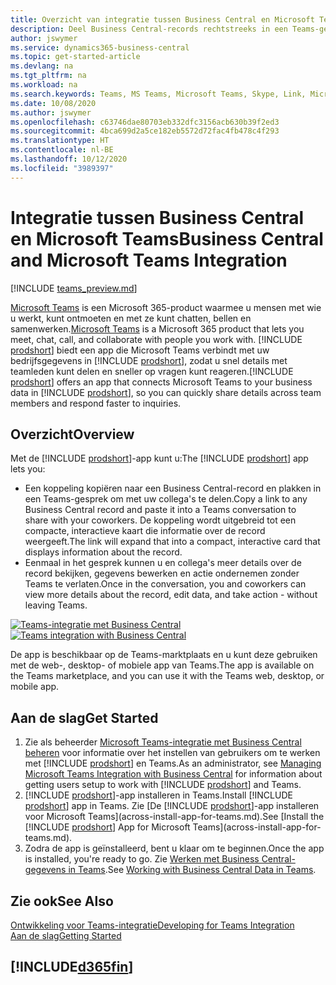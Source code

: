 ```yaml
---
title: Overzicht van integratie tussen Business Central en Microsoft Teams | Microsoft Docs
description: Deel Business Central-records rechtstreeks in een Teams-gesprek.
author: jswymer
ms.service: dynamics365-business-central
ms.topic: get-started-article
ms.devlang: na
ms.tgt_pltfrm: na
ms.workload: na
ms.search.keywords: Teams, MS Teams, Microsoft Teams, Skype, Link, Microsoft 365, collaborate, collaboration, teamwork
ms.date: 10/08/2020
ms.author: jswymer
ms.openlocfilehash: c63746dae80703eb332dfc3156acb630b39f2ed3
ms.sourcegitcommit: 4bca699d2a5ce182eb5572d72fac4fb478c4f293
ms.translationtype: HT
ms.contentlocale: nl-BE
ms.lasthandoff: 10/12/2020
ms.locfileid: "3989397"
---
```

# <a name="business-central-and-microsoft-teams-integration"></a><span data-ttu-id="54da5-103">Integratie tussen Business Central en Microsoft Teams</span><span class="sxs-lookup"><span data-stu-id="54da5-103">Business Central and Microsoft Teams Integration</span></span>

[!INCLUDE [teams_preview.md](includes/teams_preview.md)]

<span data-ttu-id="54da5-104">[Microsoft Teams](https://www.microsoft.com/en-us/microsoft-365/microsoft-teams) is een Microsoft 365-product waarmee u mensen met wie u werkt, kunt ontmoeten en met ze kunt chatten, bellen en samenwerken.</span><span class="sxs-lookup"><span data-stu-id="54da5-104">[Microsoft Teams](https://www.microsoft.com/en-us/microsoft-365/microsoft-teams) is a Microsoft 365 product that lets you meet, chat, call, and collaborate with people you work with.</span></span> <span data-ttu-id="54da5-105">[!INCLUDE [prodshort](includes/prodshort.md)] biedt een app die Microsoft Teams verbindt met uw bedrijfsgegevens in [!INCLUDE [prodshort](includes/prodshort.md)], zodat u snel details met teamleden kunt delen en sneller op vragen kunt reageren.</span><span class="sxs-lookup"><span data-stu-id="54da5-105">[!INCLUDE [prodshort](includes/prodshort.md)] offers an app that connects Microsoft Teams to your business data in [!INCLUDE [prodshort](includes/prodshort.md)], so you can quickly share details across team members and respond faster to inquiries.</span></span>

## <a name="overview"></a><span data-ttu-id="54da5-106">Overzicht</span><span class="sxs-lookup"><span data-stu-id="54da5-106">Overview</span></span>

<span data-ttu-id="54da5-107">Met de [!INCLUDE [prodshort](includes/prodshort.md)]-app kunt u:</span><span class="sxs-lookup"><span data-stu-id="54da5-107">The [!INCLUDE [prodshort](includes/prodshort.md)] app lets you:</span></span>

- <span data-ttu-id="54da5-108">Een koppeling kopiëren naar een Business Central-record en plakken in een Teams-gesprek om met uw collega's te delen.</span><span class="sxs-lookup"><span data-stu-id="54da5-108">Copy a link to any Business Central record and paste it into a Teams conversation to share with your coworkers.</span></span> <span data-ttu-id="54da5-109">De koppeling wordt uitgebreid tot een compacte, interactieve kaart die informatie over de record weergeeft.</span><span class="sxs-lookup"><span data-stu-id="54da5-109">The link will expand that into a compact, interactive card that displays information about the record.</span></span>
- <span data-ttu-id="54da5-110">Eenmaal in het gesprek kunnen u en collega's meer details over de record bekijken, gegevens bewerken en actie ondernemen zonder Teams te verlaten.</span><span class="sxs-lookup"><span data-stu-id="54da5-110">Once in the conversation, you and coworkers can view more details about the record, edit data, and take action - without leaving Teams.</span></span>

<span data-ttu-id="54da5-111">[![Teams-integratie met Business Central](media/teams-intro-v3.png)](media/teams-intro-v3.png#lightbox)</span><span class="sxs-lookup"><span data-stu-id="54da5-111">[![Teams integration with Business Central](media/teams-intro-v3.png)](media/teams-intro-v3.png#lightbox)</span></span>

<span data-ttu-id="54da5-112">De app is beschikbaar op de Teams-marktplaats en u kunt deze gebruiken met de web-, desktop- of mobiele app van Teams.</span><span class="sxs-lookup"><span data-stu-id="54da5-112">The app is available on the Teams marketplace, and you can use it with the Teams web, desktop, or mobile app.</span></span>

## <a name="get-started"></a><span data-ttu-id="54da5-113">Aan de slag</span><span class="sxs-lookup"><span data-stu-id="54da5-113">Get Started</span></span>

1. <span data-ttu-id="54da5-114">Zie als beheerder [Microsoft Teams-integratie met Business Central beheren](admin-teams-integration.md) voor informatie over het instellen van gebruikers om te werken met [!INCLUDE [prodshort](includes/prodshort.md)] en Teams.</span><span class="sxs-lookup"><span data-stu-id="54da5-114">As an administrator, see [Managing Microsoft Teams Integration with Business Central](admin-teams-integration.md) for information about getting users setup to work with [!INCLUDE [prodshort](includes/prodshort.md)] and Teams.</span></span>
2. <span data-ttu-id="54da5-115">[!INCLUDE [prodshort](includes/prodshort.md)]-app installeren in Teams.</span><span class="sxs-lookup"><span data-stu-id="54da5-115">Install [!INCLUDE [prodshort](includes/prodshort.md)] app in Teams.</span></span> <span data-ttu-id="54da5-116">Zie [De [!INCLUDE [prodshort](includes/prodshort.md)]-app installeren voor Microsoft Teams](across-install-app-for-teams.md).</span><span class="sxs-lookup"><span data-stu-id="54da5-116">See [Install the [!INCLUDE [prodshort](includes/prodshort.md)] App for Microsoft Teams](across-install-app-for-teams.md).</span></span>
3. <span data-ttu-id="54da5-117">Zodra de app is geïnstalleerd, bent u klaar om te beginnen.</span><span class="sxs-lookup"><span data-stu-id="54da5-117">Once the app is installed, you're ready to go.</span></span> <span data-ttu-id="54da5-118">Zie [Werken met Business Central-gegevens in Teams](across-working-with-teams.md).</span><span class="sxs-lookup"><span data-stu-id="54da5-118">See [Working with Business Central Data in Teams](across-working-with-teams.md).</span></span> 

## <a name="see-also"></a><span data-ttu-id="54da5-119">Zie ook</span><span class="sxs-lookup"><span data-stu-id="54da5-119">See Also</span></span>

[<span data-ttu-id="54da5-120">Ontwikkeling voor Teams-integratie</span><span class="sxs-lookup"><span data-stu-id="54da5-120">Developing for Teams Integration</span></span>](/dynamics365/business-central/dev-itpro/developer/devenv-develop-for-teams)  
[<span data-ttu-id="54da5-121">Aan de slag</span><span class="sxs-lookup"><span data-stu-id="54da5-121">Getting Started</span></span>](product-get-started.md)  
## [!INCLUDE[d365fin](includes/free_trial_md.md)]  
